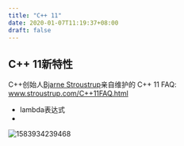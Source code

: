 ```yaml
---
title: "C++ 11"
date: 2020-01-07T11:19:37+08:00
draft: false
---
```






## C++ 11新特性

C++创始人[Bjarne Stroustrup](https://link.zhihu.com/?target=http%3A//www.stroustrup.com/index.html)亲自维护的 C++ 11 FAQ: www.stroustrup.com/C++11FAQ.html

* lambda表达式
* 







![1583934239468](C:\Users\23158.LAPTOP-8P7O638K\AppData\Roaming\Typora\typora-user-images\1583934239468.png)